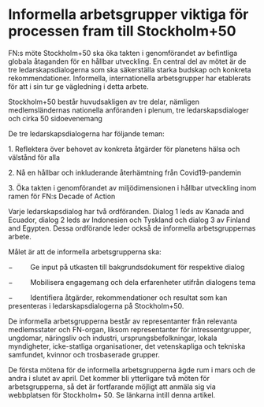 # Informella arbetsgrupper viktiga för processen fram till Stockholm+50

FN:s möte Stockholm\+50 ska öka takten i genomförandet av befintliga globala åtaganden för en hållbar utveckling. En central del av mötet är de tre ledarskapsdialogerna som ska säkerställa starka budskap och konkreta rekommendationer. Informella, internationella arbetsgrupper har etablerats för att i sin tur ge vägledning i detta arbete.


Stockholm\+50 består huvudsakligen av tre delar, nämligen medlemsländernas nationella anföranden i plenum, tre ledarskapsdialoger och cirka 50 sidoevenemang

De tre ledarskapsdialogerna har följande teman:

1\. Reflektera över behovet av konkreta åtgärder för planetens hälsa och välstånd för alla

2\. Nå en hållbar och inkluderande återhämtning från Covid19\-pandemin

3\. Öka takten i genomförandet av miljödimensionen i hållbar utveckling inom ramen för FN:s Decade of Action

Varje ledarskapsdialog har två ordföranden. Dialog 1 leds av Kanada and Ecuador, dialog 2 leds av Indonesien och Tyskland och dialog 3 av Finland and Egypten. Dessa ordförande leder också de informella arbetsgruppernas arbete.

Målet är att de informella arbetsgrupperna ska:

−         Ge input på utkasten till bakgrundsdokument för respektive dialog

−         Mobilisera engagemang och dela erfarenheter utifrån dialogens tema

−         Identifiera åtgärder, rekommendationer och resultat som kan presenteras i ledarskapsdialogerna på Stockholm\+50\.

De informella arbetsgrupperna består av representanter från relevanta medlemsstater och FN\-organ, liksom representanter för intressentgrupper, ungdomar, näringsliv och industri, ursprungsbefolkningar, lokala myndigheter, icke\-statliga organisationer, det vetenskapliga och tekniska samfundet, kvinnor och trosbaserade grupper.

De första mötena för de informella arbetsgrupperna ägde rum i mars och de andra i slutet av april. Det kommer bli ytterligare två möten för arbetsgrupperna, så det är fortfarande möjligt att anmäla sig via webbplatsen för Stockholm\+ 50\. Se länkarna intill denna artikel.
